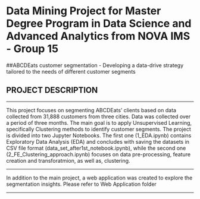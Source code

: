 # Data Mining Project for Master Degree Program in Data Science and Advanced Analytics from NOVA IMS - Group 15

##ABCDEats customer segmentation - Developing a data-drive strategy tailored to the needs of different customer segments

## PROJECT DESCRIPTION

------------------------------------------------------------------------------------------------------------------------------------------------------------------------------------------------------------------------------

This project focuses on segmenting ABCDEats’ clients based on data collected from 31,888 customers from three cities. Data was collected over a period of three months. The main goal is to apply Unsupervised Learning, specifically Clustering methods to identify customer segments.
The project is divided into two Jupyter Notebooks. The first one (1_EDA.ipynb) contains Exploratory Data Analysis (EDA) and concludes with saving the datasets in CSV file format (data_set_after1st_notebook.ipynb), while the second one (2_FE_Clustering_approach.ipynb) focuses on data pre-processing, feature creation and transforatmion, as well as, clustering.

------------------------------------------------------------------------------------------------------------------------------------------------------------------------------------------------------------------------------

In addition to the main project, a web application was created to explore the segmentation insights. Please refer to Web Application folder 

------------------------------------------------------------------------------------------------------------------------------------------------------------------------------------------------------------------------------
